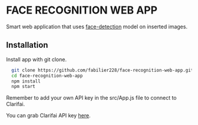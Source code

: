 
# FACE RECOGNITION WEB APP

Smart web application that uses [face-detection]('https://clarifai.com/clarifai/main/models/face-detection') model on inserted images.
## Installation

Install app with git clone.

```bash
  git clone https://github.com/fabilier228/face-recognition-web-app.git
  cd face-recognition-web-app
  npm install 
  npm start
```
Remember to add your own API key in the src/App.js file to connect to Clarifai.

You can grab Clarifai API key [here]('https://www.clarifai.com').
    
